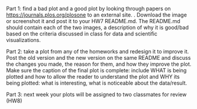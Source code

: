 Part 1: find a bad plot and a good plot by looking through papers on https://journals.plos.org/plosone to an external site.
.   Download the image or screenshot it and post it to your HW7 README.md. The README.md should contain each of the two images, a description of why it is good/bad based on the criteria discussed in class for data and scientific visualizations.


Part 2: take a plot from any of the homeworks and redesign it to improve it. Post the old version and the new version on the same README and discuss the changes you made, the reason for them, and how they improve the plot. Make sure the caption of the final plot is complete: include WHAT is being plotted and how to allow the reader to understand the plot and WHY its being plotted: what is interesting, what is noticeable about the data/result.


Part 3: next week your plots will be assigned to two classmates for review (HW8)
